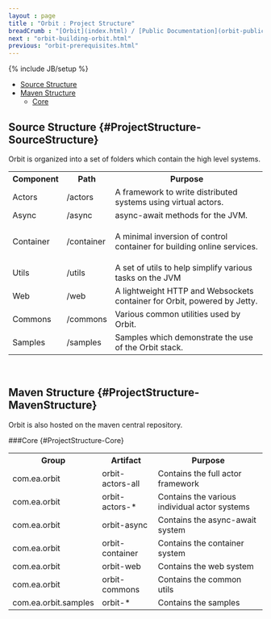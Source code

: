 ```yaml
---
layout : page
title : "Orbit : Project Structure"
breadCrumb : "[Orbit](index.html) / [Public Documentation](orbit-public-documentation.html) / [Getting Started](orbit-getting-started.html)"
next : "orbit-building-orbit.html"
previous: "orbit-prerequisites.html"
---
```

{% include JB/setup %}



-  [Source Structure](#ProjectStructure-SourceStructure)
-  [Maven Structure](#ProjectStructure-MavenStructure)
    -  [Core](#ProjectStructure-Core)



Source Structure {#ProjectStructure-SourceStructure}
----------


Orbit is organized into a set of folders which contain the high level systems.


<table>
<tr><th> Component </th><th> Path </th><th> Purpose </th></tr>
<tr><td> Actors </td><td> /actors </td><td> A framework to write distributed systems using virtual actors. </td></tr>
<tr><td> Async </td><td> /async </td><td> async-await methods for the JVM. </td></tr>
<tr><td> Container </td><td> /container </td><td>

A minimal inversion of control container for building online services.

 </td></tr>
<tr><td> Utils </td><td> /utils </td><td> A set of utils to help simplify various tasks on the JVM </td></tr>
<tr><td> Web </td><td> /web </td><td> A lightweight HTTP and Websockets container for Orbit, powered by Jetty. </td></tr>
<tr><td> Commons </td><td> /commons </td><td> Various common utilities used by Orbit. </td></tr>
<tr><td> Samples </td><td> /samples </td><td> Samples which demonstrate the use of the Orbit stack. </td></tr>
</table>


 


Maven Structure {#ProjectStructure-MavenStructure}
----------


Orbit is also hosted on the maven central repository.


###Core {#ProjectStructure-Core}


<table>
<tr><th> Group </th><th> Artifact </th><th> Purpose </th></tr>
<tr><td> com.ea.orbit </td><td> orbit-actors-all </td><td> Contains the full actor framework </td></tr>
<tr><td> com.ea.orbit </td><td> orbit-actors-* </td><td> Contains the various individual actor systems </td></tr>
<tr><td> com.ea.orbit </td><td> orbit-async </td><td> Contains the async-await system </td></tr>
<tr><td> com.ea.orbit </td><td> orbit-container </td><td> Contains the container system </td></tr>
<tr><td> com.ea.orbit </td><td> orbit-web </td><td> Contains the web system </td></tr>
<tr><td> com.ea.orbit </td><td> orbit-commons </td><td> Contains the common utils </td></tr>
<tr><td> com.ea.orbit.samples </td><td> orbit-* </td><td> Contains the samples </td></tr>
</table>

